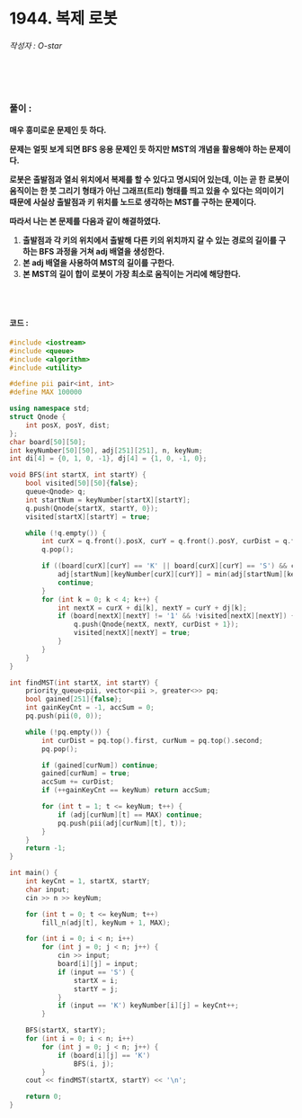 # 1944. 복제 로봇

###### 작성자 : O-star

<br/>

<br/>

### 풀이 : 

**매우 흥미로운 문제인 듯 하다.**

**문제는 얼핏 보게 되면 BFS 응용 문제인 듯 하지만 MST의 개념을 활용해야 하는 문제이다.**

**로봇은 출발점과 열쇠 위치에서 복제를 할 수 있다고 명시되어 있는데, 이는 곧 한 로봇이 움직이는 한 붓 그리기 형태가 아닌 그래프(트리) 형태를 띄고 있을 수 있다는 의미이기 때문에 사실상 출발점과 키 위치를 노드로 생각하는 MST를 구하는 문제이다.**

**따라서 나는 본 문제를 다음과 같이 해결하였다.**

1. **출발점과 각 키의 위치에서 출발해 다른 키의 위치까지 갈 수 있는 경로의 길이를 구하는 BFS 과정을 거쳐 adj 배열을 생성한다.**
2. **본 adj 배열을 사용하여 MST의 길이를 구한다.**
3. **본 MST의 길이 합이 로봇이 가장 최소로 움직이는 거리에 해당한다.**

<br/>

<br/>

#### 코드 : 

```c++
#include <iostream>
#include <queue>
#include <algorithm>
#include <utility>

#define pii pair<int, int>
#define MAX 100000

using namespace std;
struct Qnode {
    int posX, posY, dist;
};
char board[50][50];
int keyNumber[50][50], adj[251][251], n, keyNum;
int di[4] = {0, 1, 0, -1}, dj[4] = {1, 0, -1, 0};

void BFS(int startX, int startY) {
    bool visited[50][50]{false};
    queue<Qnode> q;
    int startNum = keyNumber[startX][startY];
    q.push(Qnode{startX, startY, 0});
    visited[startX][startY] = true;

    while (!q.empty()) {
        int curX = q.front().posX, curY = q.front().posY, curDist = q.front().dist;
        q.pop();

        if ((board[curX][curY] == 'K' || board[curX][curY] == 'S') && curDist) {
            adj[startNum][keyNumber[curX][curY]] = min(adj[startNum][keyNumber[curX][curY]], curDist);
            continue;
        }
        for (int k = 0; k < 4; k++) {
            int nextX = curX + di[k], nextY = curY + dj[k];
            if (board[nextX][nextY] != '1' && !visited[nextX][nextY]) {
                q.push(Qnode{nextX, nextY, curDist + 1});
                visited[nextX][nextY] = true;
            }
        }
    }
}

int findMST(int startX, int startY) {
    priority_queue<pii, vector<pii >, greater<>> pq;
    bool gained[251]{false};
    int gainKeyCnt = -1, accSum = 0;
    pq.push(pii(0, 0));

    while (!pq.empty()) {
        int curDist = pq.top().first, curNum = pq.top().second;
        pq.pop();

        if (gained[curNum]) continue;
        gained[curNum] = true;
        accSum += curDist;
        if (++gainKeyCnt == keyNum) return accSum;

        for (int t = 1; t <= keyNum; t++) {
            if (adj[curNum][t] == MAX) continue;
            pq.push(pii(adj[curNum][t], t));
        }
    }
    return -1;
}

int main() {
    int keyCnt = 1, startX, startY;
    char input;
    cin >> n >> keyNum;

    for (int t = 0; t <= keyNum; t++)
        fill_n(adj[t], keyNum + 1, MAX);

    for (int i = 0; i < n; i++)
        for (int j = 0; j < n; j++) {
            cin >> input;
            board[i][j] = input;
            if (input == 'S') {
                startX = i;
                startY = j;
            }
            if (input == 'K') keyNumber[i][j] = keyCnt++;
        }

    BFS(startX, startY);
    for (int i = 0; i < n; i++)
        for (int j = 0; j < n; j++) {
            if (board[i][j] == 'K')
                BFS(i, j);
        }
    cout << findMST(startX, startY) << '\n';

    return 0;
}
```


